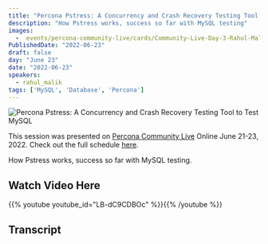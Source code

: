 ```yaml
---
title: "Percona Pstress: A Concurrency and Crash Recovery Testing Tool to Test MySQL"
description: "How Pstress works, success so far with MySQL testing"
images:
  -  events/percona-community-live/cards/Community-Live-Day-3-Rahul-Malik.jpg
PublishedDate: "2022-06-23"
draft: false
day: "June 23"
date: "2022-06-23"
speakers:
  - rahul_malik
tags: ['MySQL', 'Database', 'Percona']
---
```


![Percona Pstress: A Concurrency and Crash Recovery Testing Tool to Test MySQL](events/percona-community-live/cards/Community-Live-Day-3-Rahul-Malik.jpg)

This session was presented on [Percona Community Live](/events/percona-community-live-2022/) Online June 21-23, 2022. Check out the full schedule [here](/events/percona-community-live-2022/).

How Pstress works, success so far with MySQL testing.

## Watch Video Here

{{% youtube youtube_id="LB-dC9CDBOc" %}}{{% /youtube %}}

## Transcript
